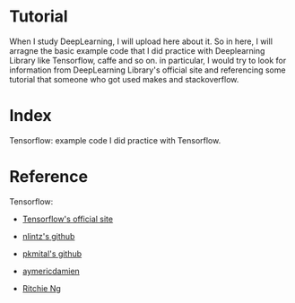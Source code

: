 # Tutorial 

  When I study DeepLearning, I will upload here about it. So in here, I will arragne the basic example code that I did practice with Deeplearning Library like Tensorflow, caffe and so on. in particular, I would try to look for information from DeepLearning Library's official site and referencing some tutorial that someone who got used makes and stackoverflow.


# Index 

  Tensorflow: example code I did practice with Tensorflow.

# Reference 

  Tensorflow:

   - [Tensorflow's official site](https://www.tensorflow.org/get_started/) 

   - [nlintz's github](https://github.com/nlintz/TensorFlow-Tutorials)

   - [pkmital's github](https://github.com/pkmital/tensorflow_tutorials)

   - [aymericdamien](https://github.com/aymericdamien/TensorFlow-Examples)

   - [Ritchie Ng](http://www.ritchieng.com/machine-learning/deep-learning/tensorflow/regularization/)

 
 
 
